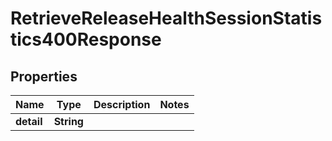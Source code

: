 

# RetrieveReleaseHealthSessionStatistics400Response


## Properties

| Name | Type | Description | Notes |
|------------ | ------------- | ------------- | -------------|
|**detail** | **String** |  |  |




